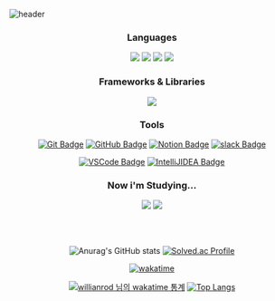  ![header](https://capsule-render.vercel.app/api?type=waving&color=auto&height=300&section=header&text=unib35&fontSize=90&animation=fadeIn&fontAlignY=38&desc=이종민&descAlignY=55&descAlign=73)

<div align="center">

   
 
 

### Languages

<img src="https://img.shields.io/badge/Python-3776AB?style=flat-square&logo=Python&logoColor=white"/> 
<img src="https://img.shields.io/badge/Java-f89820?style=flat-square&logo=OpenJDK&logoColor=white"/>

<img src="https://img.shields.io/badge/C-A8B9CC?style=flat-square&logo=C&logoColor=white"/>
<img src="https://img.shields.io/badge/C++-00599C?style=flat-square&logo=C%2B%2B&logoColor=white"/>

<br>

### Frameworks & Libraries

<img src="https://img.shields.io/badge/OpenGL-5586A4?style=flat-square&logo=OpenGL&logoColor=white"/>
<br>

### Tools

[![Git Badge](https://img.shields.io/badge/-Git-F05032?style=flat-square&logo=git&logoColor=white&link=https://git-scm.com/)](https://git-scm.com/)
[![GitHub Badge](https://img.shields.io/badge/-GitHub-181717?style=flat-square&logo=github&logoColor=white&link=https://github.com/)](https://github.com/)
[![Notion Badge](https://img.shields.io/badge/-Notion-181717?style=flat-square&logo=Notion&logoColor=white&link=https://www.notion.so//)](https://www.notion.so//)
[![slack Badge](https://img.shields.io/badge/-Slack-4A154B?style=flat-square&logo=Slack&logoColor=white&link=https://slack.com//)](https://slack.com//)


[![VSCode Badge](https://img.shields.io/badge/-VSCode-007ACC?style=flat-square&logo=visualstudiocode&logoColor=white&link=https://code.visualstudio.com/)](https://code.visualstudio.com/)
[![IntelliJIDEA Badge](https://img.shields.io/badge/-IntelliJ-000000?style=flat-square&logo=IntelliJIDEA&logoColor=white&link=https://www.jetbrains.com//)](https://www.jetbrains.com//)
<br>

### Now i'm Studying...

<img src="https://img.shields.io/badge/Java-f89820?style=flat-square&logo=OpenJDK&logoColor=white"/>
<img src="https://img.shields.io/badge/Spring-6DB33F?style=flat-square&logo=Spring&logoColor=white"/>

<br><br>

 

![Anurag's GitHub stats](https://github-readme-stats.vercel.app/api?username=cmsong111&show_icons=true&count_private=true)  [![Solved.ac Profile](http://mazassumnida.wtf/api/v2/generate_badge?boj=unib35)](https://solved.ac/unib35)




[![wakatime](https://wakatime.com/badge/user/25e90388-dfc5-4ea1-927f-a7318fdc2eff.svg)](https://wakatime.com/@25e90388-dfc5-4ea1-927f-a7318fdc2eff)

[![willianrod 님의 wakatime 통계](https://github-readme-stats.vercel.app/api/wakatime?username=namju&layout=compact&count_private=true)](https://wakatime.com/@Namju) [![Top Langs](https://github-readme-stats.vercel.app/api/top-langs/?username=cmsong111&langs_count=10)](https://github.com/anuraghazra/github-readme-stats) 



</div>
